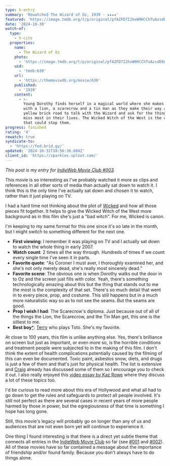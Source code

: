 ```yaml
---
type: h-entry
summary: 'Rewatched The Wizard of Oz, 1939 - ★★★★'
featured: 'https://image.tmdb.org/t/p/original/pfAZFD7I2hxW9HCChTuAzsdE6UX.jpg'
date: '2024-10-30'
watch-of:
  type:
    - h-cite
  properties:
    name:
      - The Wizard of Oz
    photo:
      - 'https://image.tmdb.org/t/p/original/pfAZFD7I2hxW9HCChTuAzsdE6UX.jpg'
    uid:
      - 'tmdb:630'
    url:
      - 'https://themoviedb.org/movie/630'
    published:
      - '1939'
    content:
      - >-
        Young Dorothy finds herself in a magical world where she makes friends
        with a lion, a scarecrow and a tin man as they make their way along the
        yellow brick road to talk with the Wizard and ask for the things they
        miss most in their lives. The Wicked Witch of the West is the only thing
        that could stop them.
progress: finished
rating: '4'
rewatch: true
syndicate-to:
  - 'https://fed.brid.gy/'
updated: '2024-10-31T18:56:36.604Z'
client_id: 'https://sparkles.sploot.com/'
---
```

<i>This post is my entry for <a href="https://jamesg.blog/2024/10/02/movie-club-oct-2024/">IndieWeb Movie Club #003</a>.</i>

This movie is so interesting as I've probably watched it more as clips and references in all other sorts of media than actually sat down to watch it. I think this is the only time I've actually sat down and chosen it to watch, rather than it just playing on TV.

I had a hard time not thinking about the plot of [Wicked](https://en.wikipedia.org/wiki/Wicked_(musical)) and how all those pieces fit together. It helps to give the Wicked Witch of the West more background as in this film she's just a "bad witch". For me, Wicked is canon.

I'm keeping to my same format for this one since it's so late in the month, but I might switch to something different for the next one.

- **First viewing**: I remember it was playing on TV and I actually sat down to watch the whole thing in early 2007.
- **Watch count**: 2 times all the way through. Hundreds of times if we count every single time I've seen it in parts.
- **Favorite quote**: <q>As Coroner I must aver, I thoroughly examined her, and she's not only merely dead, she's really most sincerely dead.</q>
- **Favorite scene**: The obvious one is when Dorothy walks out the door in to Oz and the screen just fills with color. Yeah, there's something technologically amazing about this but the thing that stands out to me the most is the complexity of that set. There's so much detail that went in to every piece, prop, and costume. This still happens but in a much more naturalistic way so as to not see the seams. But the seams are good.
- **Prop I wish I had**: The Scarecrow's diploma. Just because out of all of the things the Lion, the Scarecrow, and the Tin Man get, this one is the silliest to me.
- **Best boy**[*](https://en.wikipedia.org/wiki/Best_boy): [Terry](https://www.imdb.com/name/nm1206094/) who plays Toto. She's my favorite.

At close to 100 years, this film is unlike anything else. Yes, there's brilliance on screen but just as important, or even more so, is the horrible conditions and treatment people were subjected to in the making of this film. I don't think the extent of health complications potentially caused by the filming of this can even be documented. Toxic paint, asbestos snow, diets, and drugs is just a few of them and that's just for physical health. The list is extensive and [Craig](https://mrdizzyblog.neocities.org/blog/wizard-of-oz/) already has discussed some of them so I encourage you to check it out. I also really enjoyed this [video essay by Kaz Rowe](https://www.youtube.com/watch?v=QhlrndJ1Hz8) where they discuss a lot of these topics too.

I'd be curious to read more about this era of Hollywood and what all had to go down to get the rules and safeguards to protect all people involved. It's still not perfect as there are several cases in recent years of more people harmed by those in power, but the egregiousness of that time is something I hope has long gone.

Still, this movie's legacy will probably go on longer than any of us and audiences that are not even born yet will continue to experience it.

One thing I found interesting is that there is a direct yet subtle theme that connects all entries in the [IndieWeb Movie Club](https://indieweb.org/indieweb-movie-club) so far (see [#001](https://www.benji.dog/watched/1724730246-the-matrix-1999/) and [#002](https://www.benji.dog/watched/1725858009-when-harry-met-sally-1989/)). All of these movies have so far contained a message about the importance of friendship and/or found family. Because you don't always have to do things alone.
